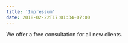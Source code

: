 ```yaml
---
title: 'Impressum'
date: 2018-02-22T17:01:34+07:00
---
```


We offer a free consultation for all new clients.
